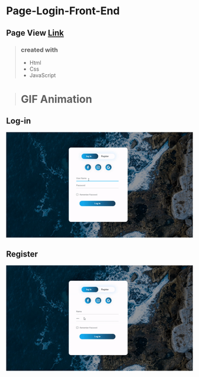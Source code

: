 # Page-Login-Front-End

## Page View  [ Link ](https://guilherme-alexander.github.io/Page-Login-Front-End/)

><h3> created with </h3>
>
  >* Html
  >* Css
  >* JavaScript
#


># GIF Animation


## Log-in

<div>

![ Gif ](https://github.com/Guilherme-alexander/Page-Login-Front-End/blob/main/gif-Project(1).gif)

</div>

## Register

<div>

![ Gif ](https://github.com/Guilherme-alexander/Page-Login-Front-End/blob/main/gif-Project(2).gif)

</div>
